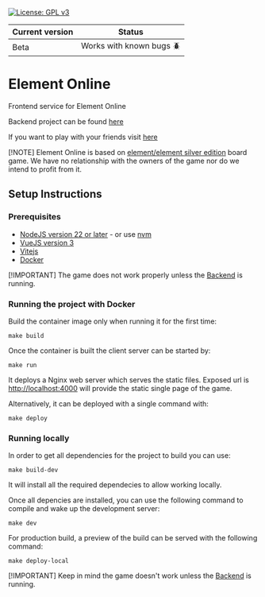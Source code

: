 [![License: GPL v3](https://img.shields.io/badge/License-GPLv3-blue.svg)](https://www.gnu.org/licenses/gpl-3.0)

| Current version | Status                   |
| --------------- | ------------------------ |
| Beta            | Works with known bugs 🪲 |

# Element Online

Frontend service for Element Online


Backend project can be found [here](https://github.com/Ojka91/element-core)

If you want to play with your friends visit [here](https://element-online.netlify.app/)

[!NOTE]
Element Online is based on [element/element silver edition](https://ratherdashinggames.com/games/element-silver.html) board game. We have no relationship with the owners of the game nor do we intend to profit from it.

## Setup Instructions

### Prerequisites

- [NodeJS version 22 or later](https://nodejs.org/en/download/) - or use [nvm](https://github.com/nvm-sh/nvm)
- [VueJS version 3](https://vuejs.org/guide/quick-start.html)
- [Vitejs](https://vitejs.dev/)
- [Docker](https://docs.docker.com/install)

[!IMPORTANT]
The game does not work properly unless the [Backend](https://github.com/Ojka91/element-core) is running.

### Running the project with Docker

Build the container image only when running it for the first time:

```
make build
```

Once the container is built the client server can be started by:

```
make run
```

It deploys a Nginx web server which serves the static files.
Exposed url is [http://localhost:4000](http://localhost:4000) will provide the static single page of the game.

Alternatively, it can be deployed with a single command with:

```
make deploy
```

### Running locally

In order to get all dependencies for the project to build you can use:

```
make build-dev
```

It will install all the required dependecies to allow working locally.

Once all depencies are installed, you can use the following command to compile and wake up the development server:

```
make dev
```

For production build, a preview of the build can be served with the following command:
```
make deploy-local
```

[!IMPORTANT]
Keep in mind the game doesn't work unless the [Backend](https://github.com/Ojka91/element-core) is running.
